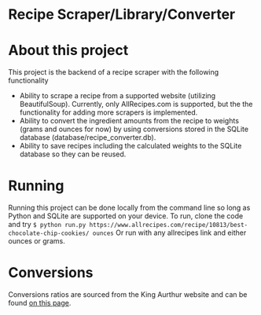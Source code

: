 # Recipe Scraper/Library/Converter

# About this project
This project is the backend of a recipe scraper with the following functionality
- Ability to scrape a recipe from a supported website (utilizing BeautifulSoup). Currently, only AllRecipes.com is supported, but the the functionality for adding more scrapers is implemented.
- Ability to convert the ingredient amounts from the recipe to weights (grams and ounces for now) by using conversions stored in the SQLite database (database/recipe_converter.db).
- Ability to save recipes including the calculated weights to the SQLite database so they can be reused.

# Running
Running this project can be done locally from the command line so long as Python and SQLite are supported on your device. To run, clone the code and try 
```$ python run.py https://www.allrecipes.com/recipe/10813/best-chocolate-chip-cookies/ ounces``` 
Or run with any allrecipes link and either ounces or grams. 

# Conversions
Conversions ratios are sourced from the King Aurthur website and can be found [on this page](https://www.kingarthurbaking.com/learn/ingredient-weight-chart). 